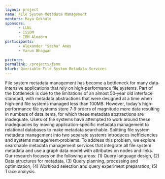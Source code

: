 ```yaml
---
layout: project
name: File System Metadata Management
mentors: Maya Gokhale
sponsors:
      - LLNL
      - ISSDM
      - IBM Almaden
participants: 
      - Alexander "Sasha" Ames
      - Varun Bhagwan
      
picture:
permalink: /projects/fsmm
blurb: Queriable File System Metadata Services
---
```


File system metadata management has become a bottleneck for many data‐intensive applications that rely on high‐performance file systems. Part of the bottleneck is due to the limitations of an almost 50‐year old interface standard, with metadata abstractions that were designed at a time when high‐end file systems managed less than 100MB. However, today's high‐performance file systems store 7‐9 orders of magnitude more data resulting in numbers of data items, for which these metadata abstractions are inadequate. Users of file systems have attempted to work around these inadequacies by moving application‐specific metadata management to relational databases to make metadata searchable. Splitting file system metadata management into two separate systems introduces inefficiencies and systems management‐problems. To address this problem, we explore searchable metadata management services that integrate all file system metadata and use a graph data model with attributes on nodes and links. Our research focuses on the following areas: (1) Query language design, (2) Data structures for metadata, (3) Query planning, processing and optimization, (4) Workload selection and query experiment preparation, (5) Trace analysis.


